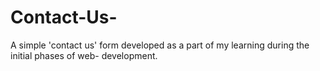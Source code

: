 # Contact-Us-
A simple 'contact us' form developed as a part of my learning during the initial phases of web- development.
